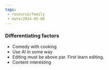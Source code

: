 ```yaml
---
tags: 
 - resource/family
 - date/2024-05-08
---
```



### Differentiating factors
- Comedy with cooking
- Use AI in some way 
- Editing must be above par. First learn editing. 
- Content interesting 